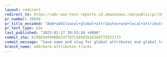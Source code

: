 ```yaml
---
layout: redirect
redirect_to: https://a8c-woo-test-reports.s3.amazonaws.com/public/pr/36858/e2e/index.html
pr_number: 36858
pr_title_encoded: "Add+additional+global+attributes+and+local+attributes+information+when+saving+product+attributes"
pr_test_type: e2e
last_published: "2023-02-17 20:53:10 +0000"
commit_sha: 6c0603e99980633ff87c58505b163b6f79322773
commit_message: "Save name and slug for global attributes and global terms"
branch_name: add/more-attributes-tracks
---
```

